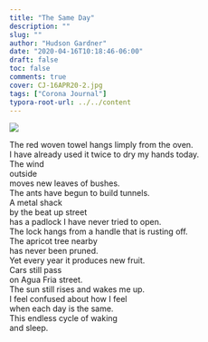 ```yaml
---
title: "The Same Day"
description: ""
slug: ""
author: "Hudson Gardner"
date: "2020-04-16T10:18:46-06:00"
draft: false
toc: false
comments: true
cover: CJ-16APR20-2.jpg
tags: ["Corona Journal"]
typora-root-url: ../../content
---
```


![](/img/CJ-16APR20-1.jpg)

The red woven towel hangs limply from the oven.  
I have already used it twice to dry my hands today.  
The wind  
outside  
moves new leaves of bushes.  
The ants have begun to build tunnels.  
A metal shack  
by the beat up street  
has a padlock I have never tried to open.  
The lock hangs from a handle that is rusting off.  
The apricot tree nearby  
has never been pruned.  
Yet every year it produces new fruit.  
Cars still pass  
on Agua Fria street.  
The sun still rises 
and wakes me up.  
I feel confused about how I feel  
when each day is the same.  
This endless cycle of waking  
and sleep.